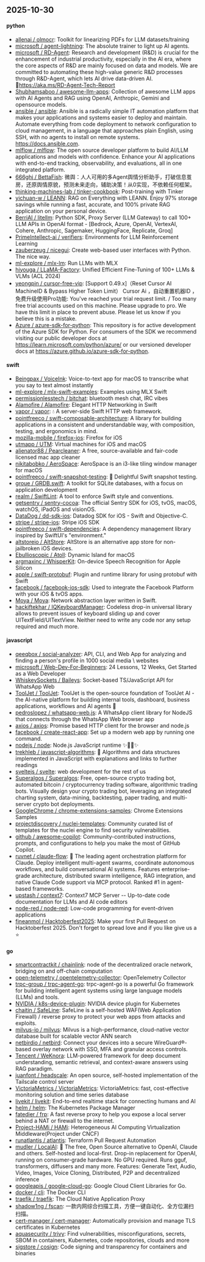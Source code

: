 ## 2025-10-30

#### python
* [allenai / olmocr](https://github.com/allenai/olmocr): Toolkit for linearizing PDFs for LLM datasets/training
* [microsoft / agent-lightning](https://github.com/microsoft/agent-lightning): The absolute trainer to light up AI agents.
* [microsoft / RD-Agent](https://github.com/microsoft/RD-Agent): Research and development (R&D) is crucial for the enhancement of industrial productivity, especially in the AI era, where the core aspects of R&D are mainly focused on data and models. We are committed to automating these high-value generic R&D processes through R&D-Agent, which lets AI drive data-driven AI. 🔗https://aka.ms/RD-Agent-Tech-Report
* [Shubhamsaboo / awesome-llm-apps](https://github.com/Shubhamsaboo/awesome-llm-apps): Collection of awesome LLM apps with AI Agents and RAG using OpenAI, Anthropic, Gemini and opensource models.
* [ansible / ansible](https://github.com/ansible/ansible): Ansible is a radically simple IT automation platform that makes your applications and systems easier to deploy and maintain. Automate everything from code deployment to network configuration to cloud management, in a language that approaches plain English, using SSH, with no agents to install on remote systems. https://docs.ansible.com.
* [mlflow / mlflow](https://github.com/mlflow/mlflow): The open source developer platform to build AI/LLM applications and models with confidence. Enhance your AI applications with end-to-end tracking, observability, and evaluations, all in one integrated platform.
* [666ghj / BettaFish](https://github.com/666ghj/BettaFish): 微舆：人人可用的多Agent舆情分析助手，打破信息茧房，还原舆情原貌，预测未来走向，辅助决策！从0实现，不依赖任何框架。
* [thinking-machines-lab / tinker-cookbook](https://github.com/thinking-machines-lab/tinker-cookbook): Post-training with Tinker
* [yichuan-w / LEANN](https://github.com/yichuan-w/LEANN): RAG on Everything with LEANN. Enjoy 97% storage savings while running a fast, accurate, and 100% private RAG application on your personal device.
* [BerriAI / litellm](https://github.com/BerriAI/litellm): Python SDK, Proxy Server (LLM Gateway) to call 100+ LLM APIs in OpenAI format - [Bedrock, Azure, OpenAI, VertexAI, Cohere, Anthropic, Sagemaker, HuggingFace, Replicate, Groq]
* [PrimeIntellect-ai / verifiers](https://github.com/PrimeIntellect-ai/verifiers): Environments for LLM Reinforcement Learning
* [zauberzeug / nicegui](https://github.com/zauberzeug/nicegui): Create web-based user interfaces with Python. The nice way.
* [ml-explore / mlx-lm](https://github.com/ml-explore/mlx-lm): Run LLMs with MLX
* [hiyouga / LLaMA-Factory](https://github.com/hiyouga/LLaMA-Factory): Unified Efficient Fine-Tuning of 100+ LLMs & VLMs (ACL 2024)
* [yeongpin / cursor-free-vip](https://github.com/yeongpin/cursor-free-vip): [Support 0.49.x]（Reset Cursor AI MachineID & Bypass Higher Token Limit） Cursor Ai ，自动重置机器ID ， 免费升级使用Pro功能: You've reached your trial request limit. / Too many free trial accounts used on this machine. Please upgrade to pro. We have this limit in place to prevent abuse. Please let us know if you believe this is a mistake.
* [Azure / azure-sdk-for-python](https://github.com/Azure/azure-sdk-for-python): This repository is for active development of the Azure SDK for Python. For consumers of the SDK we recommend visiting our public developer docs at https://learn.microsoft.com/python/azure/ or our versioned developer docs at https://azure.github.io/azure-sdk-for-python.

#### swift
* [Beingpax / VoiceInk](https://github.com/Beingpax/VoiceInk): Voice-to-text app for macOS to transcribe what you say to text almost instantly
* [ml-explore / mlx-swift-examples](https://github.com/ml-explore/mlx-swift-examples): Examples using MLX Swift
* [permissionlesstech / bitchat](https://github.com/permissionlesstech/bitchat): bluetooth mesh chat, IRC vibes
* [Alamofire / Alamofire](https://github.com/Alamofire/Alamofire): Elegant HTTP Networking in Swift
* [vapor / vapor](https://github.com/vapor/vapor): 💧 A server-side Swift HTTP web framework.
* [pointfreeco / swift-composable-architecture](https://github.com/pointfreeco/swift-composable-architecture): A library for building applications in a consistent and understandable way, with composition, testing, and ergonomics in mind.
* [mozilla-mobile / firefox-ios](https://github.com/mozilla-mobile/firefox-ios): Firefox for iOS
* [utmapp / UTM](https://github.com/utmapp/UTM): Virtual machines for iOS and macOS
* [alienator88 / Pearcleaner](https://github.com/alienator88/Pearcleaner): A free, source-available and fair-code licensed mac app cleaner
* [nikitabobko / AeroSpace](https://github.com/nikitabobko/AeroSpace): AeroSpace is an i3-like tiling window manager for macOS
* [pointfreeco / swift-snapshot-testing](https://github.com/pointfreeco/swift-snapshot-testing): 📸 Delightful Swift snapshot testing.
* [groue / GRDB.swift](https://github.com/groue/GRDB.swift): A toolkit for SQLite databases, with a focus on application development
* [realm / SwiftLint](https://github.com/realm/SwiftLint): A tool to enforce Swift style and conventions.
* [getsentry / sentry-cocoa](https://github.com/getsentry/sentry-cocoa): The official Sentry SDK for iOS, tvOS, macOS, watchOS, iPadOS and visionOS.
* [DataDog / dd-sdk-ios](https://github.com/DataDog/dd-sdk-ios): Datadog SDK for iOS - Swift and Objective-C.
* [stripe / stripe-ios](https://github.com/stripe/stripe-ios): Stripe iOS SDK
* [pointfreeco / swift-dependencies](https://github.com/pointfreeco/swift-dependencies): A dependency management library inspired by SwiftUI's "environment."
* [altstoreio / AltStore](https://github.com/altstoreio/AltStore): AltStore is an alternative app store for non-jailbroken iOS devices.
* [Ebullioscopic / Atoll](https://github.com/Ebullioscopic/Atoll): Dynamic Island for macOS
* [argmaxinc / WhisperKit](https://github.com/argmaxinc/WhisperKit): On-device Speech Recognition for Apple Silicon
* [apple / swift-protobuf](https://github.com/apple/swift-protobuf): Plugin and runtime library for using protobuf with Swift
* [facebook / facebook-ios-sdk](https://github.com/facebook/facebook-ios-sdk): Used to integrate the Facebook Platform with your iOS & tvOS apps.
* [Moya / Moya](https://github.com/Moya/Moya): Network abstraction layer written in Swift.
* [hackiftekhar / IQKeyboardManager](https://github.com/hackiftekhar/IQKeyboardManager): Codeless drop-in universal library allows to prevent issues of keyboard sliding up and cover UITextField/UITextView. Neither need to write any code nor any setup required and much more.

#### javascript
* [qeeqbox / social-analyzer](https://github.com/qeeqbox/social-analyzer): API, CLI, and Web App for analyzing and finding a person's profile in 1000 social media \ websites
* [microsoft / Web-Dev-For-Beginners](https://github.com/microsoft/Web-Dev-For-Beginners): 24 Lessons, 12 Weeks, Get Started as a Web Developer
* [WhiskeySockets / Baileys](https://github.com/WhiskeySockets/Baileys): Socket-based TS/JavaScript API for WhatsApp Web
* [ToolJet / ToolJet](https://github.com/ToolJet/ToolJet): ToolJet is the open-source foundation of ToolJet AI - the AI-native platform for building internal tools, dashboard, business applications, workflows and AI agents 🚀
* [pedroslopez / whatsapp-web.js](https://github.com/pedroslopez/whatsapp-web.js): A WhatsApp client library for NodeJS that connects through the WhatsApp Web browser app
* [axios / axios](https://github.com/axios/axios): Promise based HTTP client for the browser and node.js
* [facebook / create-react-app](https://github.com/facebook/create-react-app): Set up a modern web app by running one command.
* [nodejs / node](https://github.com/nodejs/node): Node.js JavaScript runtime ✨🐢🚀✨
* [trekhleb / javascript-algorithms](https://github.com/trekhleb/javascript-algorithms): 📝 Algorithms and data structures implemented in JavaScript with explanations and links to further readings
* [sveltejs / svelte](https://github.com/sveltejs/svelte): web development for the rest of us
* [Superalgos / Superalgos](https://github.com/Superalgos/Superalgos): Free, open-source crypto trading bot, automated bitcoin / cryptocurrency trading software, algorithmic trading bots. Visually design your crypto trading bot, leveraging an integrated charting system, data-mining, backtesting, paper trading, and multi-server crypto bot deployments.
* [GoogleChrome / chrome-extensions-samples](https://github.com/GoogleChrome/chrome-extensions-samples): Chrome Extensions Samples
* [projectdiscovery / nuclei-templates](https://github.com/projectdiscovery/nuclei-templates): Community curated list of templates for the nuclei engine to find security vulnerabilities.
* [github / awesome-copilot](https://github.com/github/awesome-copilot): Community-contributed instructions, prompts, and configurations to help you make the most of GitHub Copilot.
* [ruvnet / claude-flow](https://github.com/ruvnet/claude-flow): 🌊 The leading agent orchestration platform for Claude. Deploy intelligent multi-agent swarms, coordinate autonomous workflows, and build conversational AI systems. Features enterprise-grade architecture, distributed swarm intelligence, RAG integration, and native Claude Code support via MCP protocol. Ranked #1 in agent-based frameworks.
* [upstash / context7](https://github.com/upstash/context7): Context7 MCP Server -- Up-to-date code documentation for LLMs and AI code editors
* [node-red / node-red](https://github.com/node-red/node-red): Low-code programming for event-driven applications
* [fineanmol / Hacktoberfest2025](https://github.com/fineanmol/Hacktoberfest2025): Make your first Pull Request on Hacktoberfest 2025. Don't forget to spread love and if you like give us a ⭐️

#### go
* [smartcontractkit / chainlink](https://github.com/smartcontractkit/chainlink): node of the decentralized oracle network, bridging on and off-chain computation
* [open-telemetry / opentelemetry-collector](https://github.com/open-telemetry/opentelemetry-collector): OpenTelemetry Collector
* [trpc-group / trpc-agent-go](https://github.com/trpc-group/trpc-agent-go): trpc-agent-go is a powerful Go framework for building intelligent agent systems using large language models (LLMs) and tools.
* [NVIDIA / k8s-device-plugin](https://github.com/NVIDIA/k8s-device-plugin): NVIDIA device plugin for Kubernetes
* [chaitin / SafeLine](https://github.com/chaitin/SafeLine): SafeLine is a self-hosted WAF(Web Application Firewall) / reverse proxy to protect your web apps from attacks and exploits.
* [milvus-io / milvus](https://github.com/milvus-io/milvus): Milvus is a high-performance, cloud-native vector database built for scalable vector ANN search
* [netbirdio / netbird](https://github.com/netbirdio/netbird): Connect your devices into a secure WireGuard®-based overlay network with SSO, MFA and granular access controls.
* [Tencent / WeKnora](https://github.com/Tencent/WeKnora): LLM-powered framework for deep document understanding, semantic retrieval, and context-aware answers using RAG paradigm.
* [juanfont / headscale](https://github.com/juanfont/headscale): An open source, self-hosted implementation of the Tailscale control server
* [VictoriaMetrics / VictoriaMetrics](https://github.com/VictoriaMetrics/VictoriaMetrics): VictoriaMetrics: fast, cost-effective monitoring solution and time series database
* [livekit / livekit](https://github.com/livekit/livekit): End-to-end realtime stack for connecting humans and AI
* [helm / helm](https://github.com/helm/helm): The Kubernetes Package Manager
* [fatedier / frp](https://github.com/fatedier/frp): A fast reverse proxy to help you expose a local server behind a NAT or firewall to the internet.
* [Project-HAMi / HAMi](https://github.com/Project-HAMi/HAMi): Heterogeneous AI Computing Virtualization Middleware(Project under CNCF)
* [runatlantis / atlantis](https://github.com/runatlantis/atlantis): Terraform Pull Request Automation
* [mudler / LocalAI](https://github.com/mudler/LocalAI): 🤖 The free, Open Source alternative to OpenAI, Claude and others. Self-hosted and local-first. Drop-in replacement for OpenAI, running on consumer-grade hardware. No GPU required. Runs gguf, transformers, diffusers and many more. Features: Generate Text, Audio, Video, Images, Voice Cloning, Distributed, P2P and decentralized inference
* [googleapis / google-cloud-go](https://github.com/googleapis/google-cloud-go): Google Cloud Client Libraries for Go.
* [docker / cli](https://github.com/docker/cli): The Docker CLI
* [traefik / traefik](https://github.com/traefik/traefik): The Cloud Native Application Proxy
* [shadow1ng / fscan](https://github.com/shadow1ng/fscan): 一款内网综合扫描工具，方便一键自动化、全方位漏扫扫描。
* [cert-manager / cert-manager](https://github.com/cert-manager/cert-manager): Automatically provision and manage TLS certificates in Kubernetes
* [aquasecurity / trivy](https://github.com/aquasecurity/trivy): Find vulnerabilities, misconfigurations, secrets, SBOM in containers, Kubernetes, code repositories, clouds and more
* [sigstore / cosign](https://github.com/sigstore/cosign): Code signing and transparency for containers and binaries
